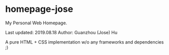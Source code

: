 # homepage-jose

My Personal Web Homepage.

Last updated: 2019.08.18
Author: Guanzhou (Jose) Hu

A pure HTML + CSS implementation w/o any frameworks and dependencies ;)
